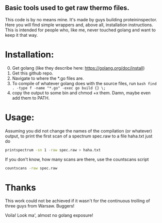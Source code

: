 ## Basic tools used to get raw thermo files.

This code is by no means mine. It's made by guys building proteininspector.
Here you will find simple wrappers and, above all, installation instructions.
This is intended for people who, like me, never touched golang and want to keep it that way.

# Installation:
0. Get golang (like they describe here: https://golang.org/doc/install)
1. Get this github repo.
2. Navigate to where the *.go files are.
3. To compile of whatever golang does with the source files, run
``bash
find . -type f -name "*.go" -exec go build {} \;
``
4. copy the output to some bin and chmod +x them. Damn, maybe even add them to PATH.

# Usage:
Assuming you did not change the names of the compilation (or whatever) output, to print 
the first scan of a spectrum spec.raw to a file haha.txt just do

```bash
printspectrum -sn 1 -raw spec.raw > haha.txt
```

If you don't know, how many scans are there, use the countscans script

```bash
countscans -raw spec.raw
```

# Thanks
This work could not be achieved if it wasn't for the continuous trolling of three guys from Warsaw.
Buggers!

Voila!
Look ma', almost no golang exposure!
